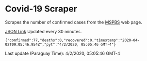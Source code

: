 # Covid-19 Scraper

Scrapes the number of confirmed cases from the [MSPBS](https://www.mspbs.gov.py/covid-19.php) web page.

[JSON Link](https://jmayalag.github.io/covid19-scrape/cases.json)
Updated every 30 minutes.
```
{"confirmed":77,"deaths":0,"recovered":0,"timestamp":"2020-04-02T09:05:46.954Z","pyt":"4/2/2020, 05:05:46 GMT-4"}
```
Last update (Paraguay Time): 4/2/2020, 05:05:46 GMT-4